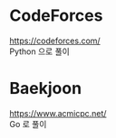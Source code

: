 # CodeForces
https://codeforces.com/  
Python 으로 풀이  

# Baekjoon
https://www.acmicpc.net/  
Go 로 풀이  
